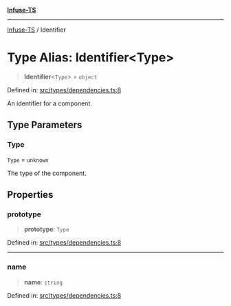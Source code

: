 [**Infuse-TS**](../README.md)

***

[Infuse-TS](../README.md) / Identifier

# Type Alias: Identifier\<Type\>

> **Identifier**\<`Type`\> = `object`

Defined in: [src/types/dependencies.ts:8](https://github.com/D-Kay6/Infuse-TS/blob/1387e3f339bea91025c5da407e0b7dff28feffb5/src/types/dependencies.ts#L8)

An identifier for a component.

## Type Parameters

### Type

`Type` = `unknown`

The type of the component.

## Properties

### prototype

> **prototype**: `Type`

Defined in: [src/types/dependencies.ts:8](https://github.com/D-Kay6/Infuse-TS/blob/1387e3f339bea91025c5da407e0b7dff28feffb5/src/types/dependencies.ts#L8)

***

### name

> **name**: `string`

Defined in: [src/types/dependencies.ts:8](https://github.com/D-Kay6/Infuse-TS/blob/1387e3f339bea91025c5da407e0b7dff28feffb5/src/types/dependencies.ts#L8)
